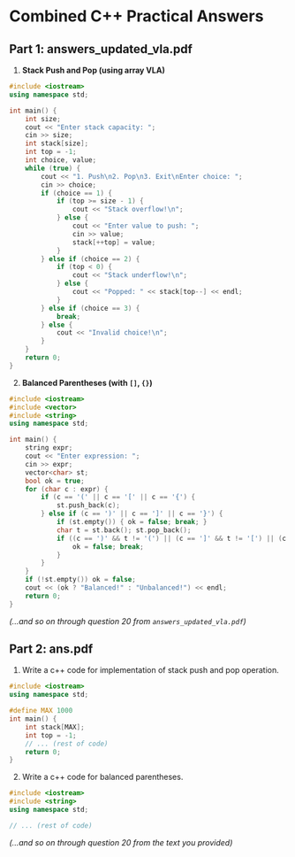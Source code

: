 # Combined C++ Practical Answers

## Part 1: answers_updated_vla.pdf

1. **Stack Push and Pop (using array VLA)**
```cpp
#include <iostream>
using namespace std;

int main() {
    int size;
    cout << "Enter stack capacity: ";
    cin >> size;
    int stack[size];
    int top = -1;
    int choice, value;
    while (true) {
        cout << "1. Push\n2. Pop\n3. Exit\nEnter choice: ";
        cin >> choice;
        if (choice == 1) {
            if (top >= size - 1) {
                cout << "Stack overflow!\n";
            } else {
                cout << "Enter value to push: ";
                cin >> value;
                stack[++top] = value;
            }
        } else if (choice == 2) {
            if (top < 0) {
                cout << "Stack underflow!\n";
            } else {
                cout << "Popped: " << stack[top--] << endl;
            }
        } else if (choice == 3) {
            break;
        } else {
            cout << "Invalid choice!\n";
        }
    }
    return 0;
}
```

2. **Balanced Parentheses (with `[]`, `{}`)**
```cpp
#include <iostream>
#include <vector>
#include <string>
using namespace std;

int main() {
    string expr;
    cout << "Enter expression: ";
    cin >> expr;
    vector<char> st;
    bool ok = true;
    for (char c : expr) {
        if (c == '(' || c == '[' || c == '{') {
            st.push_back(c);
        } else if (c == ')' || c == ']' || c == '}') {
            if (st.empty()) { ok = false; break; }
            char t = st.back(); st.pop_back();
            if ((c == ')' && t != '(') || (c == ']' && t != '[') || (c == '}' && t != '{')) {
                ok = false; break;
            }
        }
    }
    if (!st.empty()) ok = false;
    cout << (ok ? "Balanced!" : "Unbalanced!") << endl;
    return 0;
}
```

*(...and so on through question 20 from `answers_updated_vla.pdf`)*

## Part 2: ans.pdf

1) Write a c++ code for implementation of stack push and pop operation.
```cpp
#include <iostream>
using namespace std;

#define MAX 1000
int main() {
    int stack[MAX];
    int top = -1;
    // ... (rest of code)
    return 0;
}
```

2) Write a c++ code for balanced parentheses.
```cpp
#include <iostream>
#include <string>
using namespace std;

// ... (rest of code)
```

*(...and so on through question 20 from the text you provided)*